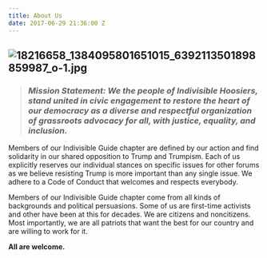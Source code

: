 ```yaml
---
title: About Us
date: 2017-06-29 21:36:00 Z
---
```


## ![18216658_1384095801651015_6392113501898859987_o-1.jpg](/uploads/18216658_1384095801651015_6392113501898859987_o-1.jpg)

> ### *Mission Statement: We the people of Indivisible Hoosiers, stand united in civic engagement to restore the heart of our democracy as a diverse and respectful organization of grassroots advocacy for all, with justice, equality, and inclusion.*

Members of our Indivisible Guide chapter are defined by our action and find solidarity in our shared opposition to Trump and Trumpism. Each of us explicitly reserves our individual stances on specific issues for other forums as we believe resisting Trump is more important than any single issue. We adhere to a Code of Conduct that welcomes and respects everybody.

Members of our Indivisible Guide chapter come from all kinds of backgrounds and political persuasions. Some of us are first-time activists and other have been at this for decades. We are citizens and noncitizens. Most importantly, we are all patriots that want the best for our country and are willing to work for it.

**All are welcome.**